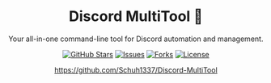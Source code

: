 <h1 align="center">Discord MultiTool 🚀</h1>

<p align="center">
  Your all-in-one command-line tool for Discord automation and management.
</p>

<p align="center">
  <a href="https://github.com/Schuh1337/Discord-MultiTool/stargazers"><img src="https://img.shields.io/github/stars/Schuh1337/Discord-MultiTool?style=social" alt="GitHub Stars"></a>
  <a href="https://github.com/Schuh1337/Discord-MultiTool/issues"><img src="https://img.shields.io/github/issues/Schuh1337/Discord-MultiTool" alt="Issues"></a>
  <a href="https://github.com/Schuh1337/Discord-MultiTool/network/fork"><img src="https://img.shields.io/github/forks/Schuh1337/Discord-MultiTool" alt="Forks"></a>
  <a href="https://github.com/Schuh1337/Discord-MultiTool/blob/main/LICENSE"><img src="https://img.shields.io/github/license/Schuh1337/Discord-MultiTool" alt="License"></a>
</p>

<p align="center">
  <a href="https://github.com/Schuh1337/Discord-MultiTool">https://github.com/Schuh1337/Discord-MultiTool</a>
</p>
